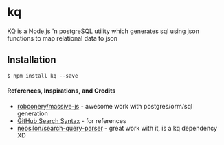 # kq
KQ is a Node.js 'n postgreSQL utility which generates sql using json functions to map relational data to json

## Installation

```shell
$ npm install kq --save
```

#### References, Inspirations, and Credits

- [robconery/massive-js](https://github.com/robconery/massive-js) - awesome work with postgres/orm/sql generation
- [GitHub Search Syntax](https://help.github.com/articles/search-syntax/) - for references
- [nepsilon/search-query-parser](https://github.com/nepsilon/search-query-parser) - great work with it, is a kq dependency XD
